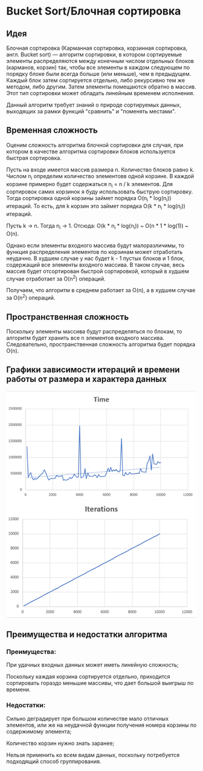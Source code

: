 <h1>Bucket Sort/Блочная сортировка</h1>
<h2>Идея</h2>
Блочная сортировка (Карманная сортировка, корзинная сортировка, англ. Bucket sort) — алгоритм сортировки, 
в котором сортируемые элементы распределяются между конечным числом отдельных блоков (карманов, корзин) так, 
чтобы все элементы в каждом следующем по порядку блоке были всегда больше (или меньше), чем в предыдущем. 
Каждый блок затем сортируется отдельно, либо рекурсивно тем же методом, либо другим. Затем элементы помещаются 
обратно в массив. Этот тип сортировки может обладать линейным временем исполнения.

Данный алгоритм требует знаний о природе сортируемых данных, выходящих за рамки функций "сравнить" и "поменять 
местами".

<h2>Временная сложность</h2>
<p>Оценим сложность алгоритма блочной сортировки для случая, при котором в качестве алгоритма сортировки блоков 
используется быстрая сортировка.</p>
<p>Пусть на входе имеется массив размера n. Количество блоков равно k. Числом n<sub>i</sub> определим количество
элементовв одной корзине. В каждой корзине примерно будет содержаться n<sub>i</sub> = n / k элементов. 
Для сортировок самих корзинок я буду использовать быструю сортировку. Тогда сортировка одной корзины займет 
порядка  O(n<sub>i</sub> * log(n<sub>i</sub>)) итераций. То есть, для k корзин это займет порядка 
O(k * n<sub>i</sub> * log(n<sub>i</sub>)) итераций.</p>
<p>Пусть k → n. Тогда n<sub>i</sub> → 1. Отсюда: O(k * n<sub>i</sub> * log(n<sub>i</sub>)) ~ O(n * 1 * log(1)) ~ O(n).</p>

<p>Однако если элементы входного массива будут малоразличимы, то функция распределения элементов
по корзинам может отработать неудачно. В худшем случае у нас будет k - 1 пустых
блоков и 1 блок, содержащий все элементы входного массива. В таком случае, весь массив
будет отсортирован быстрой сортировкой, который в худшем случае отработает за
O(n<sup>2</sup>) операций.</p>

<p>Получаем, что алгоритм в среднем работает за O(n), а в худшем случае за O(n<sup>2</sup>) операций.</p>

<h2>Пространственная сложность</h2>
<p>Поскольку элементы массива будут распределяться по блокам, то алгоритм будет хранить все n элементов 
входного массива. Следовательно, пространственная сложность алгоритма будет порядка O(n).</p>

<h2>Графики зависимости итераций и времени работы от размера и характера данных</h2>

![img.png](res/img.png)
![img_1.png](res/img_1.png)

<h2>Преимущества и недостатки алгоритма</h2>
<h3>Преимущества:</h3>
<p>При удачных входных данных может иметь линейную сложность;</p>
<p>Поскольку каждая корзина сортируется отдельно, приходится сортировать гораздо меньшие массивы, 
что дает большой выигрыш по времени.</p>
<h3>Недостатки:</h3>
<p>Сильно деградирует при большом количестве мало отличных элементов, или же на неудачной функции 
получения номера корзины по содержимому элемента;</p>
<p>Количество корзин нужно знать заранее;</p>
<p>Нельзя применить ко всем видам данных, поскольку потребуется подходящий способ группирования.</p>
